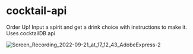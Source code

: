 # cocktail-api
Order Up! Input a spirit and get a drink choice with instructions to make it. Uses cocktailDB api


![Screen_Recording_2022-09-21_at_17_12_43_AdobeExpress-2](https://user-images.githubusercontent.com/93407223/191618176-7dc44837-d446-4155-9778-d64ffaa49ba6.gif)
